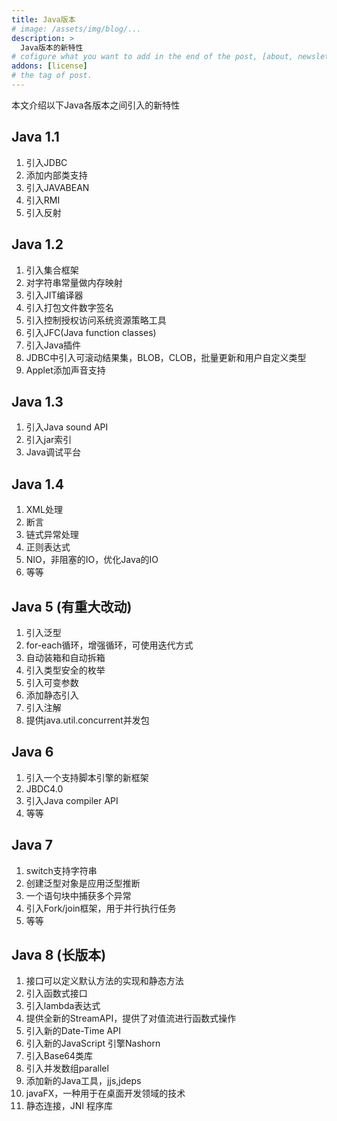 ```yaml
---
title: Java版本
# image: /assets/img/blog/...
description: >
  Java版本的新特性
# cofigure what you want to add in the end of the post, [about, newsletter, related, random, license]
addons: [license]
# the tag of post.
---
```


本文介绍以下Java各版本之间引入的新特性<br>

## Java 1.1
1. 引入JDBC
2. 添加内部类支持
3. 引入JAVABEAN
4. 引入RMI
5. 引入反射

## Java 1.2
1. 引入集合框架
2. 对字符串常量做内存映射
3. 引入JIT编译器
4. 引入打包文件数字签名
5. 引入控制授权访问系统资源策略工具
6. 引入JFC(Java function classes)
7. 引入Java插件
8. JDBC中引入可滚动结果集，BLOB，CLOB，批量更新和用户自定义类型
9. Applet添加声音支持

## Java 1.3
1. 引入Java sound API
2. 引入jar索引
3. Java调试平台

## Java 1.4
1. XML处理
2. 断言
3. 链式异常处理
4. 正则表达式
5. NIO，非阻塞的IO，优化Java的IO
6. 等等

## Java 5 (有重大改动)
1. 引入泛型
2. for-each循环，增强循环，可使用迭代方式
3. 自动装箱和自动拆箱
4. 引入类型安全的枚举
5. 引入可变参数
6. 添加静态引入
7. 引入注解
8. 提供java.util.concurrent并发包

## Java 6
1. 引入一个支持脚本引擎的新框架
2. JBDC4.0
3. 引入Java compiler API
4. 等等

## Java 7
1. switch支持字符串
2. 创建泛型对象是应用泛型推断
3. 一个语句块中捕获多个异常
4. 引入Fork/join框架，用于并行执行任务
5. 等等

## Java 8 (长版本)
1. 接口可以定义默认方法的实现和静态方法
2. 引入函数式接口
3. 引入lambda表达式
4. 提供全新的StreamAPI，提供了对值流进行函数式操作
5. 引入新的Date-Time API
6. 引入新的JavaScript 引擎Nashorn
7. 引入Base64类库
8. 引入并发数组parallel
9. 添加新的Java工具，jjs,jdeps
10. javaFX，一种用于在桌面开发领域的技术
11. 静态连接，JNI 程序库
